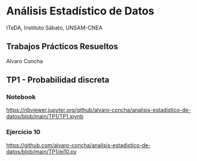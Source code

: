 # Análisis Estadístico de Datos

ITeDA, Instituto Sábato, UNSAM-CNEA

## Trabajos Prácticos Resueltos

Alvaro Concha

## TP1 - Probabilidad discreta

### Notebook

https://nbviewer.jupyter.org/github/alvaro-concha/analisis-estadistico-de-datos/blob/main/TP1/TP1.ipynb

### Ejercicio 10

https://github.com/alvaro-concha/analisis-estadistico-de-datos/blob/main/TP1/ej10.py